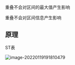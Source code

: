 重叠不会对区间的最大值产生影响

重叠不会对区间信息产生影响

## 原理

ST表

![image-20220119191810479](https://s2.loli.net/2022/01/19/BR9azt1Iwdhie5s.png)

